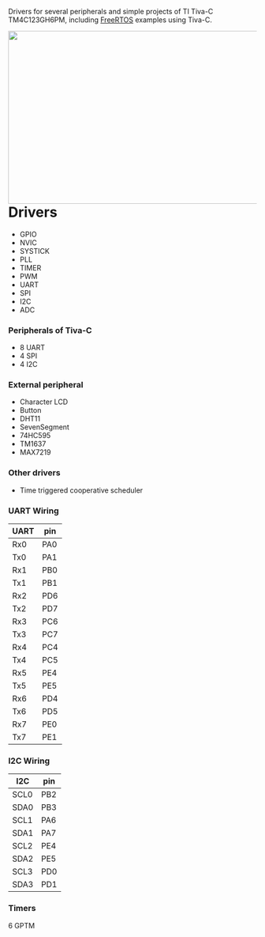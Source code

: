Drivers for several peripherals and simple projects of TI Tiva-C TM4C123GH6PM, including [FreeRTOS](https://github.com/Mohammed-AhmedAF/ARM/tree/master/tiva-c/Examples/FreeRTOS) examples using Tiva-С.

<img align="right" width="600" height="350" src="https://www.ti.com/content/dam/ticom/images/products/ic/processors/evm-boards/ek-tm4c123gxl-top.png:meduim">

# Drivers
- GPIO
- NVIC
- SYSTICK
- PLL
- TIMER
- PWM
- UART
- SPI
- I2C
- ADC

### Peripherals of Tiva-C
* 8 UART
* 4 SPI
* 4 I2C

### External peripheral
* Character LCD
* Button
* DHT11
* SevenSegment
* 74HC595
* TM1637
* MAX7219

### Other drivers
* Time triggered cooperative scheduler

### UART Wiring
| UART | pin |
|---------|---------|
| Rx0 | PA0 |
| Tx0 | PA1 |
| Rx1 | PB0 |
| Tx1 | PB1 |
| Rx2 | PD6 |
| Tx2 | PD7 |
| Rx3 | PC6 |
| Tx3 | PC7 |
| Rx4 | PC4 |
| Tx4 | PC5 |
| Rx5 | PE4 |
| Tx5 | PE5 |
| Rx6 | PD4 |
| Tx6 | PD5 |
| Rx7 | PE0 |
| Tx7 | PE1 |

### I2C Wiring
| I2C | pin |
| ---- | ---- |
| SCL0 | PB2 |
| SDA0 | PB3 |
| SCL1 | PA6 |
| SDA1 | PA7 |
| SCL2 | PE4 |
| SDA2 | PE5 |
| SCL3 | PD0 |
| SDA3 | PD1 |

### Timers
6 GPTM
